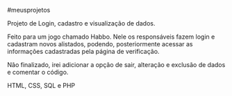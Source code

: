 #meusprojetos

Projeto de Login, cadastro e visualização de dados.

Feito para um jogo chamado Habbo. Nele os responsáveis fazem login e cadastram novos alistados, podendo, posteriormente acessar as informações cadastradas pela página de verificação.

Não finalizado, irei adicionar a opção de sair, alteração e exclusão de dados e comentar o código.

HTML, CSS, SQL e PHP
